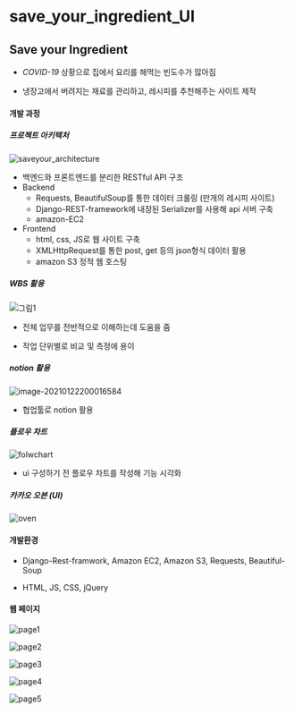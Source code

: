 # save_your_ingredient_UI

## Save your Ingredient

- *COVID-19* 상황으로 집에서 요리를 해먹는 빈도수가 많아짐

- 냉장고에서 버려지는 재료를 관리하고, 레시피를 추천해주는 사이트 제작



#### 개발 과정

##### 프로젝트 아키텍처

![saveyour_architecture](./images/saveyour_architecture.png)

- 백엔드와 프론트엔드를 분리한 RESTful API 구조
- Backend
  - Requests, BeautifulSoup를 통한 데이터 크롤링 (만개의 레시피 사이트)
  - Django-REST-framework에 내장된 Serializer를 사용해 api 서버 구축
  - amazon-EC2
- Frontend
  - html, css, JS로 웹 사이트 구축
  - XMLHttpRequest를 통한 post, get 등의 json형식 데이터 활용
  - amazon S3 정적 웹 호스팅



##### WBS 활용

![그림1](./images/그림1.png)

- 전체 업무를 전반적으로 이해하는데 도움을 줌

- 작업 단위별로 비교 및 측정에 용이



##### notion 활용

![image-20210122200016584](./images/image-20210122200016584.png)

- 협업툴로 notion 활용



##### 플로우 차트

![folwchart](./images/folwchart.png)

- ui 구성하기 전 플로우 차트를 작성해 기능 시각화



##### 카카오 오븐 (UI)

![oven](./images/oven.png)



#### 개발환경

- Django-Rest-framwork, Amazon EC2, Amazon S3, Requests, Beautiful-Soup

- HTML, JS, CSS, jQuery



#### 웹 페이지

![page1](./images/page1.png)

![page2](./images/page2.png)

![page3](./images/page3.png)

![page4](./images/page4.png)

![page5](./images/page5.png)

